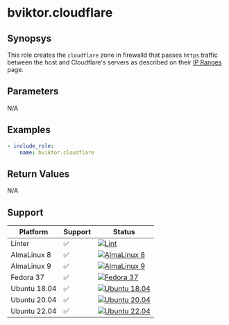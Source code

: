 # bviktor.cloudflare

## Synopsys

This role creates the `cloudflare` zone in firewalld that passes `https` traffic
between the host and Cloudflare's servers as described on their
[IP Ranges](https://www.cloudflare.com/ips/) page.

## Parameters

N/A

## Examples

```yml
- include_role:
    name: bviktor.cloudflare
```

## Return Values

N/A

## Support

| Platform | Support | Status |
|---|---|---|
| Linter | ✅ | [![Lint](https://github.com/noobient/ansible-galaxy-cloudflare/actions/workflows/lint.yml/badge.svg)](https://github.com/noobient/ansible-galaxy-cloudflare/actions/workflows/lint.yml) |
| AlmaLinux 8 | ✅ | [![AlmaLinux 8](https://github.com/noobient/ansible-galaxy-cloudflare/actions/workflows/almalinux-8.yml/badge.svg)](https://github.com/noobient/ansible-galaxy-cloudflare/actions/workflows/almalinux-8.yml) |
| AlmaLinux 9 | ✅ | [![AlmaLinux 9](https://github.com/noobient/ansible-galaxy-cloudflare/actions/workflows/almalinux-9.yml/badge.svg)](https://github.com/noobient/ansible-galaxy-cloudflare/actions/workflows/almalinux-9.yml) |
| Fedora 37 | ✅ | [![Fedora 37](https://github.com/noobient/ansible-galaxy-cloudflare/actions/workflows/fedora-37.yml/badge.svg)](https://github.com/noobient/ansible-galaxy-cloudflare/actions/workflows/fedora-37.yml) |
| Ubuntu 18.04 | ✅ | [![Ubuntu 18.04](https://github.com/noobient/ansible-galaxy-cloudflare/actions/workflows/ubuntu-18.04.yml/badge.svg)](https://github.com/noobient/ansible-galaxy-cloudflare/actions/workflows/ubuntu-18.04.yml) |
| Ubuntu 20.04 | ✅ | [![Ubuntu 20.04](https://github.com/noobient/ansible-galaxy-cloudflare/actions/workflows/ubuntu-20.04.yml/badge.svg)](https://github.com/noobient/ansible-galaxy-cloudflare/actions/workflows/ubuntu-20.04.yml) |
| Ubuntu 22.04 | ✅ | [![Ubuntu 22.04](https://github.com/noobient/ansible-galaxy-cloudflare/actions/workflows/ubuntu-22.04.yml/badge.svg)](https://github.com/noobient/ansible-galaxy-cloudflare/actions/workflows/ubuntu-22.04.yml) |
